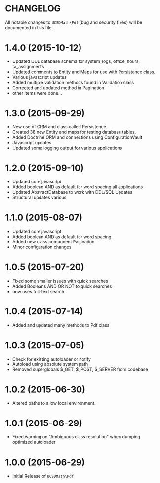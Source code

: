 CHANGELOG=========All notable changes to `UCSDMath\Pdf` (bug and security fixes) willbe documented in this file.# 1.4.0 (2015-10-12) - Updated DDL database schema for system_logs, office_hours, ta_assignments - Updated comments to Entity and Maps for use with Persistance class. - Various javascript updates - Added multiple validation methods found in Validation class - Corrected and updated method in Pagination - other items were done...# 1.3.0 (2015-09-29) - New use of ORM and class called Persistence - Created 38 new Entity and maps for testing database tables. - Added Doctrine ORM and connections using ConfigurationVault - Javascript updates - Updated some logging output for various applications# 1.2.0 (2015-09-10) - Updated core javascript - Added boolean AND as default for word spacing all applications - Updated AbstractDatabase to work with DDL/SQL Updates - Structural updates various# 1.1.0 (2015-08-07) - Updated core javascript - Added boolean AND as default for word spacing - Added new class component Pagination - Minor configuration changes# 1.0.5 (2015-07-20) - Fixed some smaller issues with quick searches - Added Booleans AND OR NOT to quick searches - now uses full-text search# 1.0.4 (2015-07-14) - Added and updated many methods to Pdf class# 1.0.3 (2015-07-05) - Check for existing autoloader or notify - Autoload using absolute system path - Removed superglobals $_GET, $_POST, $_SERVER from codebase# 1.0.2 (2015-06-30) - Altered paths to allow local environment.# 1.0.1 (2015-06-29) - Fixed warning on "Ambiguous class resolution" when dumping optimized autoloader# 1.0.0 (2015-06-29) - Initial Release of `UCSDMath\Pdf`